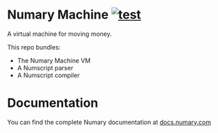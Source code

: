 # Numary Machine [![test](https://github.com/numary/machine/actions/workflows/test.yml/badge.svg)](https://github.com/numary/machine/actions/workflows/test.yml)

A virtual machine for moving money.

This repo bundles:
* The Numary Machine VM
* A Numscript parser
* A Numscript compiler

# Documentation

You can find the complete Numary documentation at [docs.numary.com](https://docs.numary.com)
